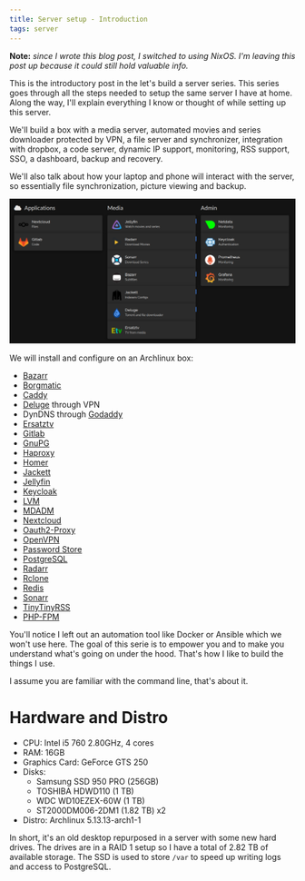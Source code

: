 ```yaml
---
title: Server setup - Introduction
tags: server
---
```


**Note:** *since I wrote this blog post, I switched to using NixOS. I'm leaving this post up because
it could still hold valuable info.*

This is the introductory post in the let's build a server series. This
series goes through all the steps needed to setup the same server I
have at home. Along the way, I'll explain everything I know or thought
of while setting up this server.

We'll build a box with a media server, automated movies and series
downloader protected by VPN, a file server and synchronizer,
integration with dropbox, a code server, dynamic IP support,
monitoring, RSS support, SSO, a dashboard, backup and recovery.

We'll also talk about how your laptop and phone will interact with the
server, so essentially file synchronization, picture viewing and
backup.

![Our dashboard to be](/images/screenshot_homer.png)

We will install and configure on an Archlinux box:

- [Bazarr](https://www.bazarr.media/)
- [Borgmatic](https://torsion.org/borgmatic/)
- [Caddy](https://caddyserver.com/)
- [Deluge](https://deluge-torrent.org/) through VPN
- DynDNS through [Godaddy](https://www.godaddy.com/)
- [Ersatztv](https://ersatztv.org/)
- [Gitlab](https://about.gitlab.com/)
- [GnuPG](https://gnupg.org/)
- [Haproxy](http://www.haproxy.org/)
- [Homer](https://github.com/bastienwirtz/homer)
- [Jackett](https://github.com/Jackett/Jackett)
- [Jellyfin](https://jellyfin.org/)
- [Keycloak](https://www.keycloak.org/)
- [LVM](https://sourceware.org/lvm2/)
- [MDADM](http://neil.brown.name/blog/mdadm)
- [Nextcloud](https://nextcloud.com/)
- [Oauth2-Proxy](https://oauth2-proxy.github.io/oauth2-proxy/)
- [OpenVPN](https://openvpn.net/)
- [Password Store](https://www.passwordstore.org/)
- [PostgreSQL](https://www.postgresql.org/)
- [Radarr](https://radarr.video/)
- [Rclone](https://rclone.org/)
- [Redis](https://redis.io/)
- [Sonarr](https://sonarr.tv/)
- [TinyTinyRSS](https://tt-rss.org/)
- [PHP-FPM](https://php-fpm.org/)

You'll notice I left out an automation tool like Docker or Ansible
which we won't use here. The goal of this serie is to empower you and
to make you understand what's going on under the hood. That's how I
like to build the things I use.

I assume you are familiar with the command line, that's about it.

# Hardware and Distro

- CPU: Intel i5 760 2.80GHz, 4 cores
- RAM: 16GB
- Graphics Card: GeForce GTS 250
- Disks:
  - Samsung SSD 950 PRO (256GB)
  - TOSHIBA HDWD110 (1 TB)
  - WDC WD10EZEX-60W (1 TB)
  - ST2000DM006-2DM1 (1.82 TB) x2
- Distro: Archlinux 5.13.13-arch1-1

In short, it's an old desktop repurposed in a server with some new
hard drives. The drives are in a RAID 1 setup so I have a total of
2.82 TB of available storage. The SSD is used to store `/var` to speed
up writing logs and access to PostgreSQL.
